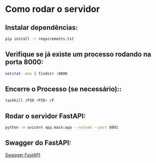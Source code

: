 # Como rodar o servidor

## Instalar dependências:

```bash
pip install -r requirements.txt
```

## Verifique se já existe um processo rodando na porta 8000:

```bash
netstat -ano | findstr :8000
```

## Encerre o Processo (se necessário)::

```bash
taskkill /PID <PID> /F
```

## Rodar o servidor FastAPI:

```bash
python -m uvicorn app.main:app --reload --port 8001
```

## Swagger do FastAPI:

[Swagger FastAPI](http://127.0.0.1:8000/docs)
